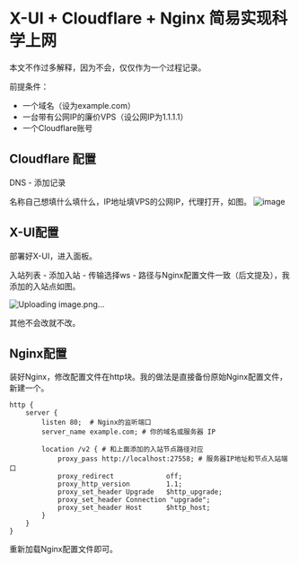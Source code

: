# X-UI + Cloudflare + Nginx 简易实现科学上网

本文不作过多解释，因为不会，仅仅作为一个过程记录。

前提条件：

- 一个域名（设为example.com）
- 一台带有公网IP的廉价VPS（设公网IP为1.1.1.1）
- 一个Cloudflare账号

## Cloudflare 配置

DNS - 添加记录

名称自己想填什么填什么，IP地址填VPS的公网IP，代理打开，如图。
![image](https://github.com/user-attachments/assets/3c71e586-dd21-435f-a174-daa718f0dd12)


## X-UI配置

部署好X-UI，进入面板。

入站列表 - 添加入站 - 传输选择ws - 路径与Nginx配置文件一致（后文提及），我添加的入站点如图。

![Uploading image.png…]()


其他不会改就不改。

## Nginx配置

装好Nginx，修改配置文件在http块。我的做法是直接备份原始Nginx配置文件，新建一个。

```
http {
    server {
        listen 80;  # Nginx的监听端口
        server_name example.com; # 你的域名或服务器 IP

        location /v2 { # 和上面添加的入站节点路径对应
            proxy_pass http://localhost:27558; # 服务器IP地址和节点入站端口
            proxy_redirect             off;
            proxy_http_version         1.1;
            proxy_set_header Upgrade   $http_upgrade;
            proxy_set_header Connection "upgrade";
            proxy_set_header Host      $http_host;
        }
    }
}
```

重新加载Nginx配置文件即可。

